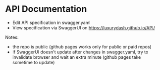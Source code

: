 # API Documentation

- Edit API specification in swagger.yaml
- View specification via SwaggerUI on https://luxurydash.github.io/API/

Notes: 

- the repo is public (github pages works only for public or paid repos)
- If SwaggerUI doesn't update after changes in swagger.yaml, try to invalidate browser and wait an extra minute (github pages take sometime to update)

